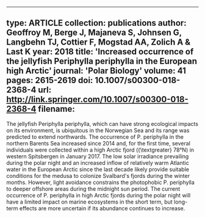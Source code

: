 ---
 type: ARTICLE
 collection: publications
 author: Geoffroy M, Berge J, Majaneva S, Johnsen G, Langbehn TJ, Cottier F, Mogstad AA, Zolich A & Last K
 year: 2018
 title: 'Increased occurrence of the jellyfish Periphylla periphylla in the European high Arctic'
 journal: 'Polar Biology'
 volume: 41
 pages: 2615-2619
 doi: 10.1007/s00300-018-2368-4
 url: http://link.springer.com/10.1007/s00300-018-2368-4
 filename:
 ---
 
The jellyfish Periphylla periphylla, which can have strong ecological impacts on its environment, is ubiquitous in the Norwegian Sea and its range was predicted to extend northwards. The occurrence of P. periphylla in the northern Barents Sea increased since 2014 and, for the first time, several individuals were collected within a high Arctic fjord ({\textgreater} 78°N) in western Spitsbergen in January 2017. The low solar irradiance prevailing during the polar night and an increased inflow of relatively warm Atlantic water in the European Arctic since the last decade likely provide suitable conditions for the medusa to colonize Svalbard's fjords during the winter months. However, light avoidance constrains the photophobic P. periphylla to deeper offshore areas during the midnight sun period. The current occurrence of P. periphylla in high Arctic fjords during the polar night will have a limited impact on marine ecosystems in the short term, but long-term effects are more uncertain if its abundance continues to increase.

